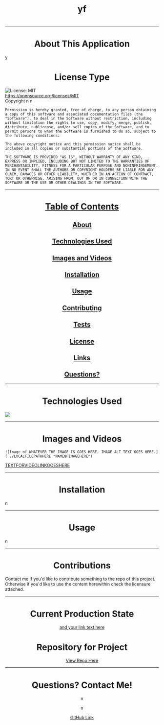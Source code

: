 <h1 align="center" id="top"> yf </h1>
  <h1 align="center"></h1>
  
  ---
  
  <h1 align="center" id="about">About This Application</h1>
  
  y

  <h1 align="center" id="license">License Type</h1>


  ![License: MIT](https://img.shields.io/badge/License-MIT-yellow.svg)
  <br>
  https://opensource.org/licenses/MIT
  <br>
  Copyright n n 

    Permission is hereby granted, free of charge, to any person obtaining a copy of this software and associated documentation files (the "Software"), to deal in the Software without restriction, including without limitation the rights to use, copy, modify, merge, publish, distribute, sublicense, and/or sell copies of the Software, and to permit persons to whom the Software is furnished to do so, subject to the following conditions:
    
    The above copyright notice and this permission notice shall be included in all copies or substantial portions of the Software.
    
    THE SOFTWARE IS PROVIDED "AS IS", WITHOUT WARRANTY OF ANY KIND, EXPRESS OR IMPLIED, INCLUDING BUT NOT LIMITED TO THE WARRANTIES OF MERCHANTABILITY, FITNESS FOR A PARTICULAR PURPOSE AND NONINFRINGEMENT. IN NO EVENT SHALL THE AUTHORS OR COPYRIGHT HOLDERS BE LIABLE FOR ANY CLAIM, DAMAGES OR OTHER LIABILITY, WHETHER IN AN ACTION OF CONTRACT, TORT OR OTHERWISE, ARISING FROM, OUT OF OR IN CONNECTION WITH THE SOFTWARE OR THE USE OR OTHER DEALINGS IN THE SOFTWARE.
  
  ---
  
  <h1 align="center"><a href="#top">Table of Contents</a></h1>
  <h2 align="center"><a href="#about">About</a></h2>
  <h2 align="center"><a href="#technologies">Technologies Used</a></h2>
  <h2 align="center"><a href="#images">Images and Videos</a></h2>
  <h2 align="center"><a href="#installation">Installation</a></h2>
  <h2 align="center"><a href="#usage">Usage</a></h2>
  <h2 align="center"><a href="#contributing">Contributing</a></h2>
  <h2 align="center"><a href="#tests">Tests</a></h2>
  <h2 align="center"><a href="#license">License</a></h2>
  <h2 align="center"><a href="#current">Links</a></h2>
  <h2 align="center"><a href="#questions">Questions?</a></h2>
  
  ---
  
  <h1 align="center" id="technologies">Technologies Used</h1>
  
  <img src="https://img.shields.io/badge/HTML-orange"/> 

   

  
  
  ---
  
  <h1 align="center" id="images">Images and Videos</h1>
  
  `![Image of WHATEVER THE IMAGE IS GOES HERE. IMAGE ALT TEXT GOES HERE.]( ./LOCALFILEPATHHERE "NAMEOFIMAGEHERE")`
  
  <a href="VIDEOURLGOESHERE">TEXTFORVIDEOLINKGOESHERE</a>
  
  ---
  
  <h1 align="center" id="installation">Installation</h1>
  
  n
  
  ---
  
  <h1 align="center" id="usage">Usage</h1>
  
  n
  
  ---
  
  <h1 align="center" id="contributions">Contributions</h1>
  
  Contact me if you'd like to contribute something to the repo of this project. Otherwise if you'd like to use the content herewithin check the licensure attached.
  
  ---
  
  <h1 align="center"id="current">Current Production State</h1>
  
  <p align="center"><a href="PUT YOUR URL HERE">and your link text here</a></p>
  
  <h1 align="center">Repository for Project</h1>
  
  <p align="center"><a href="n">View Repo Here</a></p>
  
  ---
  
  <h1 align="center" id="questions">Questions? Contact Me!</h1>
  
  <p align="center">n</p>
  <p align="center">n</p>
  <p align="center"><a href="https://github.com/n" >GitHub Link</a></p>